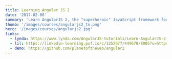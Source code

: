 ```yaml
---
title: Learning Angular JS 2
date: '2017-02-08'
summary: 'Learn AngularJS 2, the "superheroic" JavaScript framework for building single-page mobile and web applications fast. Find out how to use AngularJS templates, create components, and work with events.'
thumb: '/images/courses/angularjs2_tn.png'
hero: '/images/courses/angularjs2.jpg'
links:
  - lynda: https://www.lynda.com/AngularJS-tutorials/Learn-AngularJS-2-Basics/428058-2.html
  - lil: https://linkedin-learning.pxf.io/c/1252977/449670/8005?u=https%3A%2F%2Fwww.linkedin.com%2Flearning%2Flearning-angularjs-2
  - demo: https://github.com/planetoftheweb/angular2
---
```

